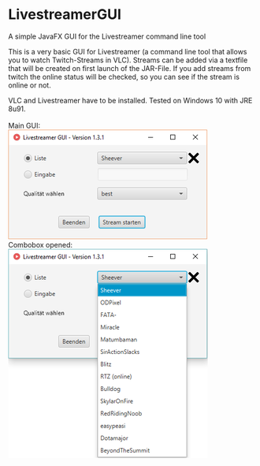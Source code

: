 # LivestreamerGUI
A simple JavaFX GUI for the Livestreamer command line tool


This is a very basic GUI for Livestreamer (a command line tool that allows you to watch Twitch-Streams in VLC). 
Streams can be added via a textfile that will be created on first launch of the JAR-File.
If you add streams from twitch the online status will be checked, so you can see if the stream is online or not.

VLC and Livestreamer have to be installed.
Tested on Windows 10 with JRE 8u91.
<br><br>
Main GUI:<br>
<img src="https://github.com/WitchDoctorAmI/LivestreamerGUI/blob/master/livestreamer1_3_1a.png">
<br>
Combobox opened:<br>
<img src="https://github.com/WitchDoctorAmI/LivestreamerGUI/blob/master/livestreamer1_3_1b.png">
